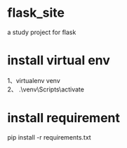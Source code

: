 # flask_site
a study project for flask

# install virtual env
1、virtualenv venv    
2、 .\venv\Scripts\activate

# install requirement
pip install -r requirements.txt



